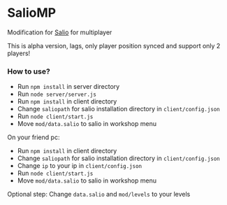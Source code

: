 # SalioMP
Modification for [Salio](https://store.steampowered.com/app/875810/Salio) for multiplayer

This is alpha version, lags, only player position synced and support only 2 players!


### How to use?
- Run `npm install` in server directory
- Run `node server/server.js`
- Run `npm install` in client directory
- Change `saliopath` for salio installation directory in `client/config.json`
- Run `node client/start.js`
- Move `mod/data.salio` to salio in workshop menu

On your friend pc:
- Run `npm install` in client directory
- Change `saliopath` for salio installation directory in `client/config.json`
- Change `ip` to your ip in `client/config.json`
- Run `node client/start.js`
- Move `mod/data.salio` to salio in workshop menu

Optional step:
Change `data.salio` and `mod/levels` to your levels

